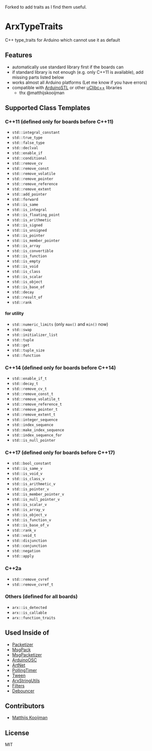 Forked to add traits as I find them useful.

# ArxTypeTraits

C++ type_traits for Arduino which cannot use it as default


## Features

- automatically use standard library first if the boards can
- if standard library is not enough (e.g. only C++11 is available), add missing parts listed below
- works almost all Arduino platforms (Let me know if you have errors)
- compatible with [ArduinoSTL](https://github.com/mike-matera/ArduinoSTL) or other [uClibc++](https://www.uclibc.org/) libraries
  - thx @matthijskooijman


## Supported Class Templates

### C++11 (defined only for boards before C++11)

- `std::integral_constant`
- `std::true_type`
- `std::false_type`
- `std::declval`
- `std::enable_if`
- `std::conditional`
- `std::remove_cv`
- `std::remove_const`
- `std::remove_volatile`
- `std::remove_pointer`
- `std::remove_reference`
- `std::remove_extent`
- `std::add_pointer`
- `std::forward`
- `std::is_same`
- `std::is_integral`
- `std::is_floating_point`
- `std::is_arithmetic`
- `std::is_signed`
- `std::is_unsigned`
- `std::is_pointer`
- `std::is_member_pointer`
- `std::is_array`
- `std::is_convertible`
- `std::is_function`
- `std::is_empty`
- `std::is_void`
- `std::is_class`
- `std::is_scalar`
- `std::is_object`
- `std::is_base_of`
- `std::decay`
- `std::result_of`
- `std::rank`


#### for utility

- `std::numeric_limits` (only `max()` and `min()` now)
- `std::swap`
- `std::initializer_list`
- `std::tuple`
- `std::get`
- `std::tuple_size`
- `std::function`


### C++14 (defined only for boards before C++14)

- `std::enable_if_t`
- `std::decay_t`
- `std::remove_cv_t`
- `std::remove_const_t`
- `std::remove_volatile_t`
- `std::remove_reference_t`
- `std::remove_pointer_t`
- `std::remove_extent_t`
- `std::integer_sequence`
- `std::index_sequence`
- `std::make_index_sequence`
- `std::index_sequence_for`
- `std::is_null_pointer`


### C++17 (defined only for boards before C++17)

- `std::bool_constant`
- `std::is_same_v`
- `std::is_void_v`
- `std::is_class_v`
- `std::is_arithmetic_v`
- `std::is_pointer_v`
- `std::is_member_pointer_v`
- `std::is_null_pointer_v`
- `std::is_scalar_v`
- `std::is_array_v`
- `std::is_object_v`
- `std::is_function_v`
- `std::is_base_of_v`
- `std::rank_v`
- `std::void_t`
- `std::disjunction`
- `std::conjunction`
- `std::negation`
- `std::apply`


### C++2a

- `std::remove_cvref`
- `std::remove_cvref_t`


### Others (defined for all boards)

- `arx::is_detected`
- `arx::is_callable`
- `arx::function_traits`


## Used Inside of

- [Packetizer](https://github.com/hideakitai/Packetizer)
- [MsgPack](https://github.com/hideakitai/MsgPack)
- [MsgPacketizer](https://github.com/hideakitai/MsgPacketizer)
- [ArduinoOSC](https://github.com/hideakitai/ArduinoOSC)
- [ArtNet](https://github.com/hideakitai/ArtNet)
- [PollingTimer](https://github.com/hideakitai/PollingTimer)
- [Tween](https://github.com/hideakitai/Tween)
- [ArxStringUtils](https://github.com/hideakitai/ArxStringUtils)
- [Filters](https://github.com/hideakitai/Filters)
- [Debouncer](https://github.com/hideakitai/Debouncer)


## Contributors

- [Matthijs Kooijman](https://github.com/matthijskooijman)


## License

MIT
